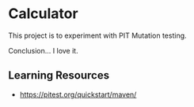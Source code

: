 # Calculator

This project is to experiment with PIT Mutation testing.

Conclusion... I love it.
## Learning Resources
- https://pitest.org/quickstart/maven/